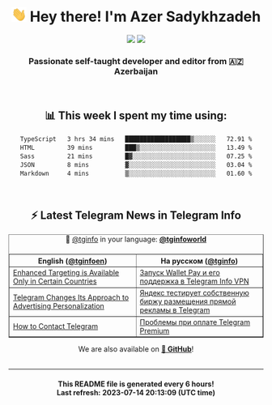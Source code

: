 <div align="center">
	<div>
		<h1>
      <img src="./assets/hi.gif" width="30px"> Hey there! I'm Azer Sadykhzadeh
    </h1>
    <img height="18" src="https://komarev.com/ghpvc/?username=sadykhzadeh&label=Views&color=2081c1&style=flat-square" />
		<a href="https://wakatime.com/Azer"> <img height="18" src="https://wakatime.com/badge/user/f80ae27a-c328-426f-a381-bc84136e2dd6.svg" /> </a>
    <h3>
      Passionate self-taught developer and editor from 🇦🇿 Azerbaijan
    </h3>
  </div>
  <br>

<h2>📊 This week I spent my time using:</h2>

<!--START_SECTION:waka-->

```txt
TypeScript   3 hrs 34 mins   ██████████████████▒░░░░░░   72.91 %
HTML         39 mins         ███▒░░░░░░░░░░░░░░░░░░░░░   13.49 %
Sass         21 mins         █▓░░░░░░░░░░░░░░░░░░░░░░░   07.25 %
JSON         8 mins          ▓░░░░░░░░░░░░░░░░░░░░░░░░   03.04 %
Markdown     4 mins          ▒░░░░░░░░░░░░░░░░░░░░░░░░   01.60 %
```

<!--END_SECTION:waka-->

<br>

<h2>⚡️ Latest Telegram News in Telegram Info</h2>
  <table border>
		<tr>
			<th width="50%">English (<a href="https://t.me/tginfoen">@tginfoen</a>)</th>
			<th>На русском (<a href="https://t.me/tginfo">@tginfo</a>)</th>
		</tr>
		<caption>🚩 <a href="https://t.me/tginfo">@tginfo</a> in your language: <a href="https://t.me/tginfoworld"><b>@tginfoworld</b></a><caption/>
  <tr><td><a href="https://t.me/tginfoen/1668">Enhanced Targeting is Available Only in Certain Countries</a></td>
    <td><a href="https://t.me/tginfo/3694">Запуск Wallet Pay и его поддержка в Telegram Info VPN</a></td></tr><tr><td><a href="https://t.me/tginfoen/1667">Telegram Changes Its Approach to Advertising Personalization</a></td>
    <td><a href="https://t.me/tginfo/3693">Яндекс тестирует собственную биржу размещения прямой рекламы в Telegram</a></td></tr><tr><td><a href="https://t.me/tginfoen/1666">How to Contact Telegram </a></td>
    <td><a href="https://t.me/tginfo/3692">Проблемы при оплате Telegram Premium</a></td></tr>
</table>
We are also available on <a href="https://github.com/tginfo"><b>🐙 GitHub</b></a>!
</div>

<br>
<hr>
<h4 align="center">This README file is generated <b>every 6 hours</b>!</br>Last refresh: <b>2023-07-14 20:13:09 (UTC time)</b></h4>
